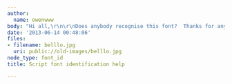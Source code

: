```yaml
---
author:
  name: owenwww
body: "Hi all,\r\n\r\nDoes anybody recognise this font?  Thanks for any help.\r\n\r\n"
date: '2013-06-14 00:48:06'
files:
- filename: belllo.jpg
  uri: public://old-images/belllo.jpg
node_type: font_id
title: Script font identification help

---
```

